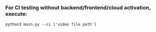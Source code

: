 ### For CI testing without backend/frontend/cloud activation, execute:

`python3 main.py --ci ['video file path']`